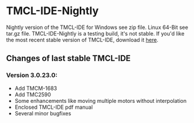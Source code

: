 # TMCL-IDE-Nightly
Nightly version of the TMCL-IDE for Windows see zip file.
Linux 64-Bit see tar.gz file.
TMCL-IDE-Nightly is a testing build, it's not stable. If you'd like the most recent stable version of TMCL-IDE, download it [here](https://www.trinamic.com/support/software/tmcl-ide/).
## Changes of last stable TMCL-IDE
### Version 3.0.23.0:
* Add TMCM-1683
* Add TMC2590
* Some enhancements like moving multiple motors without interpolation
* Enclosed TMCL-IDE pdf manual
* Several minor bugfixes
